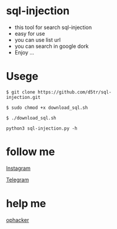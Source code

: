 # sql-injection

* this tool for search sql-injection
* easy for use 
* you can use list url 
* you can search in google dork
* Enjoy ...

<div style="width:360px;max-width:100%;"><div style="height:0;padding-bottom:56.11%;position:relative;"></a>

# Usege

```
$ git clone https://github.com/d5tr/sql-injection.git
```
```
$ sudo chmod +x download_sql.sh
```
```
$ ./download_sql.sh
```
```
python3 sql-injection.py -h
```

# follow me

[Instagram](https://instagram.com/d_5tr)


[Telegram](https://t.me/d5tr_Cyber)

# help me 

[ophacker](https://github.com/KalidOp)
